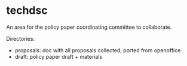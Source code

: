 # techdsc

An area for the policy paper coordinating committee to collaborate.

Directories:

- proposals: doc with all proposals collected, ported from openoffice
- draft: policy paper draft + materials
